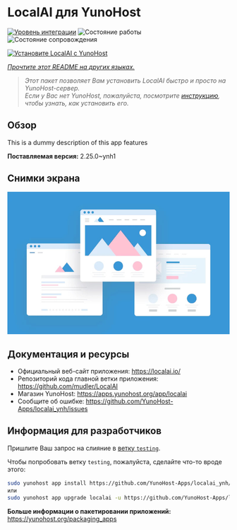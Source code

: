 <!--
Важно: этот README был автоматически сгенерирован <https://github.com/YunoHost/apps/tree/master/tools/readme_generator>
Он НЕ ДОЛЖЕН редактироваться вручную.
-->

# LocalAI для YunoHost

[![Уровень интеграции](https://apps.yunohost.org/badge/integration/localai)](https://ci-apps.yunohost.org/ci/apps/localai/)
![Состояние работы](https://apps.yunohost.org/badge/state/localai)
![Состояние сопровождения](https://apps.yunohost.org/badge/maintained/localai)

[![Установите LocalAI с YunoHost](https://install-app.yunohost.org/install-with-yunohost.svg)](https://install-app.yunohost.org/?app=localai)

*[Прочтите этот README на других языках.](./ALL_README.md)*

> *Этот пакет позволяет Вам установить LocalAI быстро и просто на YunoHost-сервер.*  
> *Если у Вас нет YunoHost, пожалуйста, посмотрите [инструкцию](https://yunohost.org/install), чтобы узнать, как установить его.*

## Обзор

This is a dummy description of this app features


**Поставляемая версия:** 2.25.0~ynh1

## Снимки экрана

![Снимок экрана LocalAI](./doc/screenshots/example.jpg)

## Документация и ресурсы

- Официальный веб-сайт приложения: <https://localai.io/>
- Репозиторий кода главной ветки приложения: <https://github.com/mudler/LocalAI>
- Магазин YunoHost: <https://apps.yunohost.org/app/localai>
- Сообщите об ошибке: <https://github.com/YunoHost-Apps/localai_ynh/issues>

## Информация для разработчиков

Пришлите Ваш запрос на слияние в [ветку `testing`](https://github.com/YunoHost-Apps/localai_ynh/tree/testing).

Чтобы попробовать ветку `testing`, пожалуйста, сделайте что-то вроде этого:

```bash
sudo yunohost app install https://github.com/YunoHost-Apps/localai_ynh/tree/testing --debug
или
sudo yunohost app upgrade localai -u https://github.com/YunoHost-Apps/localai_ynh/tree/testing --debug
```

**Больше информации о пакетировании приложений:** <https://yunohost.org/packaging_apps>
